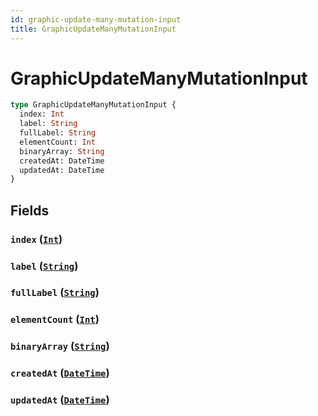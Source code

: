 ```yaml
---
id: graphic-update-many-mutation-input
title: GraphicUpdateManyMutationInput
---
```


 # GraphicUpdateManyMutationInput





```graphql
type GraphicUpdateManyMutationInput {
  index: Int
  label: String
  fullLabel: String
  elementCount: Int
  binaryArray: String
  createdAt: DateTime
  updatedAt: DateTime
}
```


## Fields

### `index` ([`Int`](/scalars/int))




### `label` ([`String`](/scalars/string))




### `fullLabel` ([`String`](/scalars/string))




### `elementCount` ([`Int`](/scalars/int))




### `binaryArray` ([`String`](/scalars/string))




### `createdAt` ([`DateTime`](/scalars/date-time))




### `updatedAt` ([`DateTime`](/scalars/date-time))






